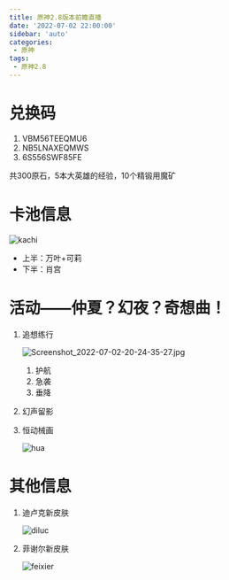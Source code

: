 ```yaml
---
title: 原神2.8版本前瞻直播
date: '2022-07-02 22:00:00'
sidebar: 'auto'
categories:
 - 原神
tags:
 - 原神2.8
---
```


# 兑换码

1. VBM56TEEQMU6
2. NB5LNAXEQMWS
3. 6S556SWF85FE

共300原石，5本大英雄的经验，10个精锻用魔矿

# 卡池信息

![kachi](../../public/assets/img/Screenshot_2022-07-02-20-15-42-16.jpg)

- 上半：万叶+可莉
- 下半：肖宫

# 活动——仲夏？幻夜？奇想曲！

1. 追想练行

   ![Screenshot_2022-07-02-20-24-35-27.jpg](../../public/assets/img/Screenshot_2022-07-02-20-24-35-27.jpg)

   1. 护航
   2. 急袭
   3. 垂降

2. 幻声留影

3. 恒动械画

   ![hua](../../public/assets/img/Screenshot_2022-07-02-20-30-11-46.jpg)
   
# 其他信息
1. 迪卢克新皮肤

   ![diluc](../../public/assets/img/Screenshot_2022-07-02-20-28-24-04.jpg)

2. 菲谢尔新皮肤

   ![feixier](../../public/assets/img/Screenshot_2022-07-02-20-26-13-94.jpg)